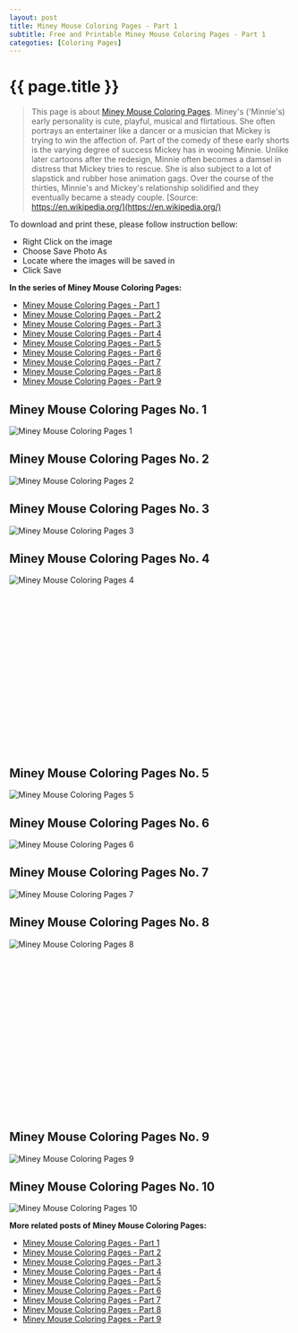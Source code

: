 ```yaml
---
layout: post
title: Miney Mouse Coloring Pages - Part 1
subtitle: Free and Printable Miney Mouse Coloring Pages - Part 1
categoties: [Coloring Pages]
---
```

{{ page.title }}
================
> This page is about [Miney Mouse Coloring Pages](https://freecoloringpages.github.io/). Miney's ('Minnie's) early personality is cute, playful, musical and flirtatious. She often portrays an entertainer like a dancer or a musician that Mickey is trying to win the affection of. Part of the comedy of these early shorts is the varying degree of success Mickey has in wooing Minnie. Unlike later cartoons after the redesign, Minnie often becomes a damsel in distress that Mickey tries to rescue. She is also subject to a lot of slapstick and rubber hose animation gags. Over the course of the thirties, Minnie's and Mickey's relationship solidified and they eventually became a steady couple. [Source: https://en.wikipedia.org/](https://en.wikipedia.org/)

To download and print these, please follow instruction bellow:
* Right Click on the image 
* Choose Save Photo As 
* Locate where the images will be saved in 
* Click Save

**In the series of Miney Mouse Coloring Pages:**

* [Miney Mouse Coloring Pages - Part 1](https://freecoloringpages.github.io/2017/11/30/Miney-Mouse-Coloring-Pages-part-1.html)
* [Miney Mouse Coloring Pages - Part 2](https://freecoloringpages.github.io/2017/11/30/Miney-Mouse-Coloring-Pages-part-2.html)
* [Miney Mouse Coloring Pages - Part 3](https://freecoloringpages.github.io/2017/11/30/Miney-Mouse-Coloring-Pages-part-3.html)
* [Miney Mouse Coloring Pages - Part 4](https://freecoloringpages.github.io/2017/11/30/Miney-Mouse-Coloring-Pages-part-4.html)
* [Miney Mouse Coloring Pages - Part 5](https://freecoloringpages.github.io/2017/11/30/Miney-Mouse-Coloring-Pages-part-5.html)
* [Miney Mouse Coloring Pages - Part 6](https://freecoloringpages.github.io/2017/11/30/Miney-Mouse-Coloring-Pages-part-6.html)
* [Miney Mouse Coloring Pages - Part 7](https://freecoloringpages.github.io/2017/11/30/Miney-Mouse-Coloring-Pages-part-7.html)
* [Miney Mouse Coloring Pages - Part 8](https://freecoloringpages.github.io/2017/11/30/Miney-Mouse-Coloring-Pages-part-8.html)
* [Miney Mouse Coloring Pages - Part 9](https://freecoloringpages.github.io/2017/11/30/Miney-Mouse-Coloring-Pages-part-9.html)

## Miney Mouse Coloring Pages No. 1
![Miney Mouse Coloring Pages 1](https://freecoloringpages.github.io/img2/Miney-Mouse-Coloring-Pages%20(1).jpg "Miney Mouse Coloring Pages 1")

## Miney Mouse Coloring Pages No. 2
![Miney Mouse Coloring Pages 2](https://freecoloringpages.github.io/img2/Miney-Mouse-Coloring-Pages%20(2).jpg "Miney Mouse Coloring Pages 2")

## Miney Mouse Coloring Pages No. 3
![Miney Mouse Coloring Pages 3](https://freecoloringpages.github.io/img2/Miney-Mouse-Coloring-Pages%20(3).jpg "Miney Mouse Coloring Pages 3")

## Miney Mouse Coloring Pages No. 4
![Miney Mouse Coloring Pages 4](https://freecoloringpages.github.io/img2/Miney-Mouse-Coloring-Pages%20(4).jpg "Miney Mouse Coloring Pages 4")

<script async src="//pagead2.googlesyndication.com/pagead/js/adsbygoogle.js"></script><!-- Texxtonly --><ins class="adsbygoogle" style="display:inline-block;width:336px;height:280px" data-ad-client="ca-pub-6753140515841889" data-ad-slot="3207852233"></ins><script>(adsbygoogle = window.adsbygoogle || []).push({}); </script>

## Miney Mouse Coloring Pages No. 5
![Miney Mouse Coloring Pages 5](https://freecoloringpages.github.io/img2/Miney-Mouse-Coloring-Pages%20(5).jpg "Miney Mouse Coloring Pages 5")

## Miney Mouse Coloring Pages No. 6
![Miney Mouse Coloring Pages 6](https://freecoloringpages.github.io/img2/Miney-Mouse-Coloring-Pages%20(6).jpg "Miney Mouse Coloring Pages 6")

## Miney Mouse Coloring Pages No. 7
![Miney Mouse Coloring Pages 7](https://freecoloringpages.github.io/img2/Miney-Mouse-Coloring-Pages%20(7).jpg "Miney Mouse Coloring Pages 7")

## Miney Mouse Coloring Pages No. 8
![Miney Mouse Coloring Pages 8](https://freecoloringpages.github.io/img2/Miney-Mouse-Coloring-Pages%20(8).jpg "Miney Mouse Coloring Pages 8")

<script async src="//pagead2.googlesyndication.com/pagead/js/adsbygoogle.js"></script><!-- Texxtonly --><ins class="adsbygoogle" style="display:inline-block;width:336px;height:280px" data-ad-client="ca-pub-6753140515841889" data-ad-slot="3207852233"></ins><script>(adsbygoogle = window.adsbygoogle || []).push({}); </script>

## Miney Mouse Coloring Pages No. 9
![Miney Mouse Coloring Pages 9](https://freecoloringpages.github.io/img2/Miney-Mouse-Coloring-Pages%20(9).jpg "Miney Mouse Coloring Pages 9")

## Miney Mouse Coloring Pages No. 10
![Miney Mouse Coloring Pages 10](https://freecoloringpages.github.io/img2/Miney-Mouse-Coloring-Pages%20(10).jpg "Miney Mouse Coloring Pages 10")

**More related posts of Miney Mouse Coloring Pages:**

* [Miney Mouse Coloring Pages - Part 1](https://freecoloringpages.github.io/2017/11/30/Miney-Mouse-Coloring-Pages-part-1.html)
* [Miney Mouse Coloring Pages - Part 2](https://freecoloringpages.github.io/2017/11/30/Miney-Mouse-Coloring-Pages-part-2.html)
* [Miney Mouse Coloring Pages - Part 3](https://freecoloringpages.github.io/2017/11/30/Miney-Mouse-Coloring-Pages-part-3.html)
* [Miney Mouse Coloring Pages - Part 4](https://freecoloringpages.github.io/2017/11/30/Miney-Mouse-Coloring-Pages-part-4.html)
* [Miney Mouse Coloring Pages - Part 5](https://freecoloringpages.github.io/2017/11/30/Miney-Mouse-Coloring-Pages-part-5.html)
* [Miney Mouse Coloring Pages - Part 6](https://freecoloringpages.github.io/2017/11/30/Miney-Mouse-Coloring-Pages-part-6.html)
* [Miney Mouse Coloring Pages - Part 7](https://freecoloringpages.github.io/2017/11/30/Miney-Mouse-Coloring-Pages-part-7.html)
* [Miney Mouse Coloring Pages - Part 8](https://freecoloringpages.github.io/2017/11/30/Miney-Mouse-Coloring-Pages-part-8.html)
* [Miney Mouse Coloring Pages - Part 9](https://freecoloringpages.github.io/2017/11/30/Miney-Mouse-Coloring-Pages-part-9.html)

